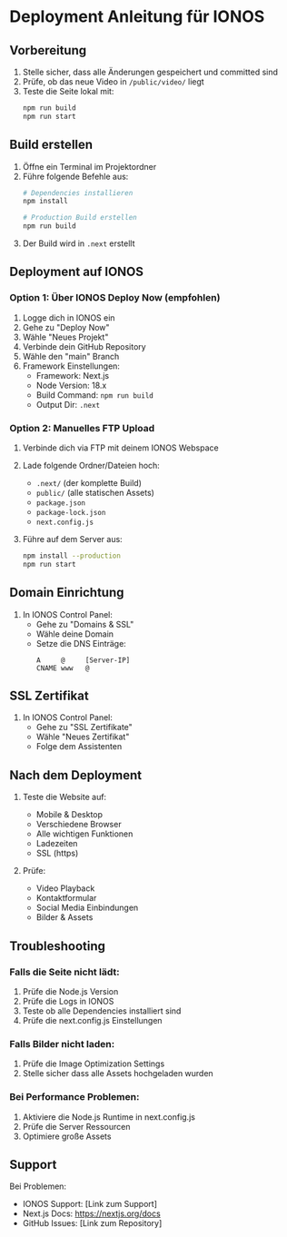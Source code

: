 # Deployment Anleitung für IONOS

## Vorbereitung

1. Stelle sicher, dass alle Änderungen gespeichert und committed sind
2. Prüfe, ob das neue Video in `/public/video/` liegt
3. Teste die Seite lokal mit:
   ```bash
   npm run build
   npm run start
   ```

## Build erstellen

1. Öffne ein Terminal im Projektordner
2. Führe folgende Befehle aus:
   ```bash
   # Dependencies installieren
   npm install

   # Production Build erstellen
   npm run build
   ```
3. Der Build wird in `.next` erstellt

## Deployment auf IONOS

### Option 1: Über IONOS Deploy Now (empfohlen)

1. Logge dich in IONOS ein
2. Gehe zu "Deploy Now"
3. Wähle "Neues Projekt"
4. Verbinde dein GitHub Repository
5. Wähle den "main" Branch
6. Framework Einstellungen:
   - Framework: Next.js
   - Node Version: 18.x
   - Build Command: `npm run build`
   - Output Dir: `.next`

### Option 2: Manuelles FTP Upload

1. Verbinde dich via FTP mit deinem IONOS Webspace
2. Lade folgende Ordner/Dateien hoch:
   - `.next/` (der komplette Build)
   - `public/` (alle statischen Assets)
   - `package.json`
   - `package-lock.json`
   - `next.config.js`

3. Führe auf dem Server aus:
   ```bash
   npm install --production
   npm run start
   ```

## Domain Einrichtung

1. In IONOS Control Panel:
   - Gehe zu "Domains & SSL"
   - Wähle deine Domain
   - Setze die DNS Einträge:
     ```
     A     @     [Server-IP]
     CNAME www   @
     ```

## SSL Zertifikat

1. In IONOS Control Panel:
   - Gehe zu "SSL Zertifikate"
   - Wähle "Neues Zertifikat"
   - Folge dem Assistenten

## Nach dem Deployment

1. Teste die Website auf:
   - Mobile & Desktop
   - Verschiedene Browser
   - Alle wichtigen Funktionen
   - Ladezeiten
   - SSL (https)

2. Prüfe:
   - Video Playback
   - Kontaktformular
   - Social Media Einbindungen
   - Bilder & Assets

## Troubleshooting

### Falls die Seite nicht lädt:
1. Prüfe die Node.js Version
2. Prüfe die Logs in IONOS
3. Teste ob alle Dependencies installiert sind
4. Prüfe die next.config.js Einstellungen

### Falls Bilder nicht laden:
1. Prüfe die Image Optimization Settings
2. Stelle sicher dass alle Assets hochgeladen wurden

### Bei Performance Problemen:
1. Aktiviere die Node.js Runtime in next.config.js
2. Prüfe die Server Ressourcen
3. Optimiere große Assets

## Support

Bei Problemen:
- IONOS Support: [Link zum Support]
- Next.js Docs: https://nextjs.org/docs
- GitHub Issues: [Link zum Repository] 
